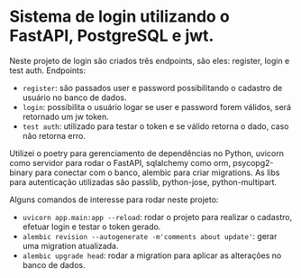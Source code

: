 # Sistema de login utilizando o FastAPI, PostgreSQL e jwt.
Neste projeto de login são criados três endpoints, são eles: register, login e test auth. 
Endpoints: 
- `register`: são passados user e password possibilitando o cadastro de usuário no banco de dados.
- `login`: possibilita o usuário logar se user e password forem válidos, será retornado um jw token.
- `test auth`: utilizado para testar o token e se válido retorna o dado,  caso não retorna erro. 

Utilizei o poetry para gerenciamento de dependências no Python, uvicorn como servidor para rodar o FastAPI, sqlalchemy como orm, psycopg2-binary para conectar com o banco, alembic para criar migrations. As libs para autenticação utilizadas são passlib, python-jose, python-multipart.   

Alguns comandos de interesse para rodar neste projeto:
- `uvicorn app.main:app --reload`: rodar o projeto para realizar o cadastro, efetuar login e testar o token gerado.
- `alembic revision --autogenerate -m'comments about update'`: gerar uma migration atualizada.
- `alembic upgrade head`: rodar a migration para aplicar as alterações no banco de dados.
